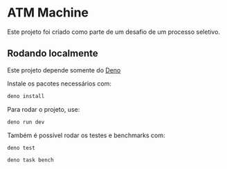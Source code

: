 # ATM Machine

Este projeto foi criado como parte de um desafio de um processo seletivo.

## Rodando localmente

Este projeto depende somente do [Deno](https://deno.com/)

Instale os pacotes necessários com:

```bash
deno install
```

Para rodar o projeto, use:

```bash
deno run dev
```

Também é possível rodar os testes e benchmarks com:

```bash
deno test
```

```bash
deno task bench
```
